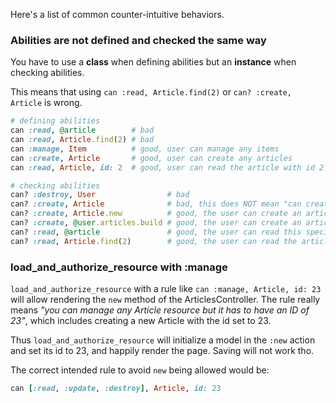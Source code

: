 Here's a list of common counter-intuitive behaviors.

### Abilities are not defined and checked the same way

You have to use a **class** when defining abilities but an **instance** when checking abilities.

This means that using `can :read, Article.find(2)` or `can? :create, Article` is wrong.

``` ruby
# defining abilities
can :read, @article        # bad
can :read, Article.find(2) # bad
can :manage, Item          # good, user can manage any items
can :create, Article       # good, user can create any articles
can :read, Article, id: 2  # good, user can read the article with id 2

# checking abilities
can? :destroy, User                # bad
can? :create, Article              # bad, this does NOT mean "can create an article"
can? :create, Article.new          # good, the user can create an article
can? :create, @user.articles.build # good, the user can create an article for this user
can? :read, @article               # good, the user can read this specific article
can? :read, Article.find(2)        # good, the user can read the article with id 2
```

### load_and_authorize_resource with :manage

`load_and_authorize_resource` with a rule like `can :manage, Article, id: 23` will allow rendering the `new` method of the ArticlesController. The rule really means _"you can manage any Article resource but it has to have an ID of 23"_, which includes creating a new Article with the id set to 23.

Thus `load_and_authorize_resource` will initialize a model in the `:new` action and set its id to 23, and happily render the page. Saving will not work tho.

The correct intended rule to avoid `new` being allowed would be:

``` ruby
can [:read, :update, :destroy], Article, id: 23
```